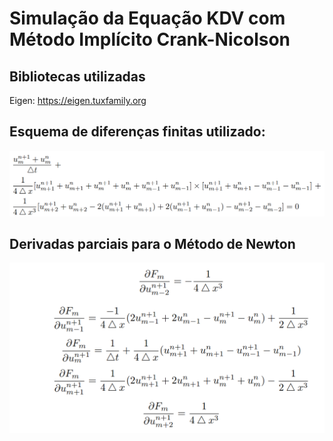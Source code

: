 # Simulação da Equação KDV com Método Implícito Crank-Nicolson
## Bibliotecas utilizadas
Eigen: https://eigen.tuxfamily.org
## Esquema de diferenças finitas utilizado:
![Esquema diferenças finitas](README_images/Esquema_diferencas_finitas.png)
## Derivadas parciais para o Método de Newton
![Derivadas Parciais Newton](README_images/Derivadas_parciais_newton.png)
